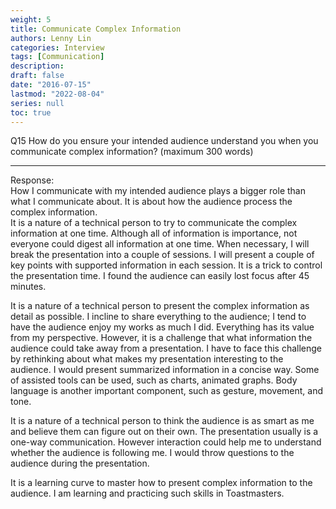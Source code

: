 ```yaml
---
weight: 5
title: Communicate Complex Information
authors: Lenny Lin
categories: Interview
tags: [Communication]
description: 
draft: false
date: "2016-07-15"
lastmod: "2022-08-04"
series: null
toc: true
---
```


Q15	How do you ensure your intended audience understand you when you communicate complex information?  (maximum 300 words)   
<!--more-->

---
Response:  
How I communicate with my intended audience plays a bigger role than what I communicate about.  It is about how the audience process the complex information.    
It is a nature of a technical person to try to communicate the complex information at one time. Although all of information is importance, not everyone could digest all information at one time.  When necessary, I will break the presentation into a couple of sessions.  I will present a couple of key points with supported information in each session.  It is a trick to control the presentation time.  I found the audience can easily lost focus after 45 minutes.   

It is a nature of a technical person to present the complex information as detail as possible.  I incline to share everything to the audience; I tend to have the audience enjoy my works as much I did.  Everything has its value from my perspective.  However, it is a challenge that what information the audience could take away from a presentation.  I have to face this challenge by rethinking about what makes my presentation interesting to the audience. I would present summarized information in a concise way.  Some of assisted tools can be used, such as charts, animated graphs.  Body language is another important component, such as gesture, movement, and tone.   

It is a nature of a technical person to think the audience is as smart as me and believe them can figure out on their own.  The presentation usually is a one-way communication.  However interaction could help me to understand whether the audience is following me.  I would throw questions to the audience during the presentation.  

It is a learning curve to master how to present complex information to the audience.  I am learning and practicing such skills in Toastmasters.  


